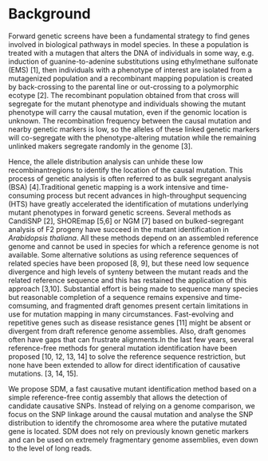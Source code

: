 
Background 
===

Forward genetic screens have been a fundamental strategy to find genes involved in biological pathways in model species. In these a population is treated with a mutagen that alters the DNA of individuals in some way, e.g. induction of guanine-to-adenine substitutions using ethylmethane sulfonate (EMS) [1], then individuals with a phenotype of interest are isolated from a mutagenized population and a recombinant mapping population is created by back-crossing to the parental line or out-crossing to a polymorphic ecotype [2]. The recombinant population obtained from that cross will segregate for the mutant phenotype and individuals showing the mutant phenotype will carry the causal mutation, even if the genomic location is unknown. The recombination frequency between the causal mutation and nearby genetic markers is low, so the alleles of these linked genetic markers will co-segregate with the phenotype-altering mutation while the remaining unlinked makers segregate randomly in the genome [3].

 Hence, the allele distribution analysis can unhide these low recombinantregions to identify the location of the causal mutation. This process of genetic analysis is often referred to as bulk segregant analysis (BSA) [4].Traditional genetic mapping is a work intensive and time-consuming process but recent advances in high-throughput sequencing (HTS) have greatly accelerated the identification of mutations underlying mutant phenotypes in forward genetic screens. Several methods as  CandiSNP [2], SHOREmap [5,6] or NGM [7] based on bulked-segregant analysis of F2 progeny have succeed in the mutant identification in *Arabidopsis thaliana*. All these methods depend on an assembled reference genome and cannot be used in species for which a reference genome is not available. Some alternative solutions as using reference sequences of related species have been proposed [8, 9], but these need low sequence divergence and high levels of synteny between the mutant reads and the related reference sequence and this has restained the application of this approach [3,10]. Substantial effort is being made to sequence many species but reasonable completion of a sequence remains expensive and time-comsuming, and fragmented draft genomes present certain limitations in use for mutation mapping in many circumstances. Fast-evolving and repetitive genes such as disease resistance genes [11] might be absent or divergent from draft reference genome assemblies. Also, draft genomes often have gaps that can frustrate alignments.In the last few years, several reference-free methods for general mutation identification have been proposed [10, 12, 13, 14] to solve the reference sequence restriction, but none have been extended to allow for direct identification of causative mutations. [3, 14, 15].

We propose SDM, a fast causative mutant identification method based on a simple reference-free contig assembly that allows the detection of candidate causative SNPs. Instead of relying on a genome comparison, we focus on the SNP linkage around the causal mutation and analyse the SNP distribution to identify the chromosome area where the putative mutated gene is located. SDM does not rely on previously known genetic markers and can be used on extremely fragmentary genome assemblies, even down to the level of long reads.

